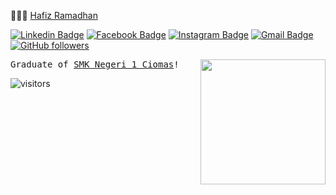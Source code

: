  👨🏻‍💻 [Hafiz Ramadhan](https://insancreative.id)

  [![Linkedin Badge](https://img.shields.io/badge/-Hafiz%20Ramadhan-blue?style=social&logo=Linkedin&logoColor=blue&link=https://www.linkedin.com/in/hfzrmd/)](https://www.linkedin.com/in/hfzrmd/) [![Facebook Badge](https://img.shields.io/badge/-Hafiz%20Ramadhan-blue?style=social&logo=Facebook&logoColor=blue&link=https://www.facebook.com/rmdhfz/)](https://www.facebook.com/rmdhfz/) [![Instagram Badge](http://img.shields.io/badge/-@Hafiz%20Ramadhan-1ca0f1?style=social&logo=Instagram&logoColor=black&link=https://instagram.com/hfzrmd)](https://instagram.com/hfzrmd) [![Gmail Badge](https://img.shields.io/badge/-hfzrmd@gmail.com-c14438?style=social&logo=Gmail&logoColor=red&link=mailto:hfzrmd@gmail.com)](mailto:hfzrmd@gmail.com) [![GitHub followers](https://img.shields.io/github/followers/rmdhfz?label=Follow&style=social)](https://github.com/rmdhfz/?tab=follow)

  <img align='right' src='https://user-images.githubusercontent.com/5713670/87202985-820dcb80-c2b6-11ea-9f56-7ec461c497c3.gif' width='200"'>
  <samp>
    Graduate of <a href='https://smkn1ciomas.sch.id/' target='_blank'> SMK Negeri 1 Ciomas</a>!
  </samp>
  
  
![visitors](https://visitor-badge.glitch.me/badge?page_id=rmdhfz)
